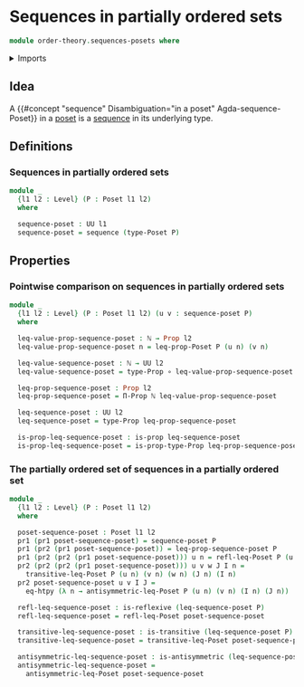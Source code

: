 # Sequences in partially ordered sets

```agda
module order-theory.sequences-posets where
```

<details><summary>Imports</summary>

```agda
open import elementary-number-theory.natural-numbers

open import foundation.binary-relations
open import foundation.dependent-pair-types
open import foundation.function-extensionality
open import foundation.function-types
open import foundation.propositions
open import foundation.sequences
open import foundation.universe-levels

open import order-theory.posets
```

</details>

## Idea


A
{{#concept "sequence" Disambiguation="in a poset" Agda-sequence-Poset}} in a
[poset](order-theory.posets.md) is a [sequence](foundation.sequences.md) in its
underlying type.

## Definitions

### Sequences in partially ordered sets

```agda
module _
  {l1 l2 : Level} (P : Poset l1 l2)
  where

  sequence-poset : UU l1
  sequence-poset = sequence (type-Poset P)
```

## Properties

### Pointwise comparison on sequences in partially ordered sets

```agda
module _
  {l1 l2 : Level} (P : Poset l1 l2) (u v : sequence-poset P)
  where

  leq-value-prop-sequence-poset : ℕ → Prop l2
  leq-value-prop-sequence-poset n = leq-prop-Poset P (u n) (v n)

  leq-value-sequence-poset : ℕ → UU l2
  leq-value-sequence-poset = type-Prop ∘ leq-value-prop-sequence-poset

  leq-prop-sequence-poset : Prop l2
  leq-prop-sequence-poset = Π-Prop ℕ leq-value-prop-sequence-poset

  leq-sequence-poset : UU l2
  leq-sequence-poset = type-Prop leq-prop-sequence-poset

  is-prop-leq-sequence-poset : is-prop leq-sequence-poset
  is-prop-leq-sequence-poset = is-prop-type-Prop leq-prop-sequence-poset
```

### The partially ordered set of sequences in a partially ordered set

```agda
module _
  {l1 l2 : Level} (P : Poset l1 l2)
  where

  poset-sequence-poset : Poset l1 l2
  pr1 (pr1 poset-sequence-poset) = sequence-poset P
  pr1 (pr2 (pr1 poset-sequence-poset)) = leq-prop-sequence-poset P
  pr1 (pr2 (pr2 (pr1 poset-sequence-poset))) u n = refl-leq-Poset P (u n)
  pr2 (pr2 (pr2 (pr1 poset-sequence-poset))) u v w J I n =
    transitive-leq-Poset P (u n) (v n) (w n) (J n) (I n)
  pr2 poset-sequence-poset u v I J =
    eq-htpy (λ n → antisymmetric-leq-Poset P (u n) (v n) (I n) (J n))

  refl-leq-sequence-poset : is-reflexive (leq-sequence-poset P)
  refl-leq-sequence-poset = refl-leq-Poset poset-sequence-poset

  transitive-leq-sequence-poset : is-transitive (leq-sequence-poset P)
  transitive-leq-sequence-poset = transitive-leq-Poset poset-sequence-poset

  antisymmetric-leq-sequence-poset : is-antisymmetric (leq-sequence-poset P)
  antisymmetric-leq-sequence-poset =
    antisymmetric-leq-Poset poset-sequence-poset
```

